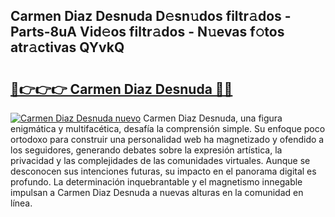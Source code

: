 ## Carmen Diaz Desnuda D𝚎sn𝚞dos filtr𝚊dos - Parts-8uA Vid𝚎os filtr𝚊dos - N𝚞evas f𝚘tos atr𝚊ctivas QYvkQ

# <h2><a href="http://mb1bcl.tromn.icu/?c=Carmen+Diaz+Desnuda">🔗👉👉👉 Carmen Diaz Desnuda 🔗🔗</a></h2>

[![Carmen Diaz Desnuda nuevo](https://i.imgur.com/pEAQMta.gif)](http://mb1bcl.tromn.icu/?c=Carmen+Diaz+Desnuda)
Carmen Diaz Desnuda, una figura enigmática y multifacética, desafía la comprensión simple. Su enfoque poco ortodoxo para construir una personalidad web ha magnetizado y ofendido a los seguidores, generando debates sobre la expresión artística, la privacidad y las complejidades de las comunidades virtuales. Aunque se desconocen sus intenciones futuras, su impacto en el panorama digital es profundo. La determinación inquebrantable y el magnetismo innegable impulsan a Carmen Diaz Desnuda a nuevas alturas en la comunidad en línea.
